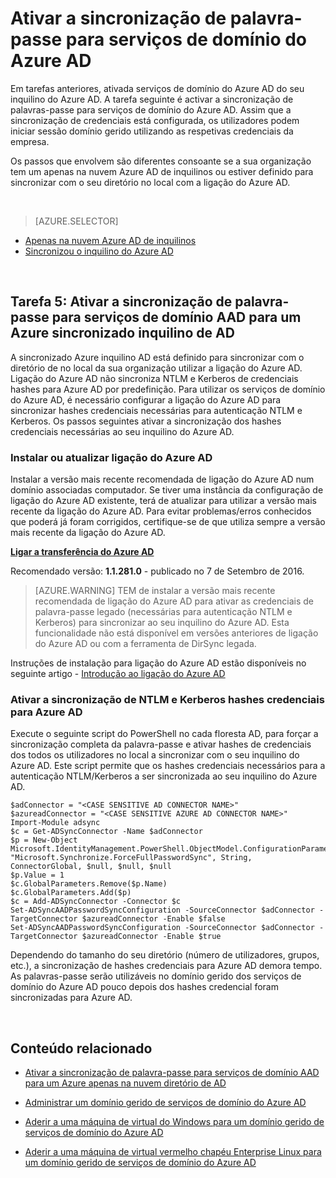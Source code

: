 <properties
    pageTitle="Serviços de domínio do Azure AD: Ativar a sincronização de palavra-passe | Microsoft Azure"
    description="Introdução ao Azure Active Directory Domain Services"
    services="active-directory-ds"
    documentationCenter=""
    authors="mahesh-unnikrishnan"
    manager="stevenpo"
    editor="curtand"/>

<tags
    ms.service="active-directory-ds"
    ms.workload="identity"
    ms.tgt_pltfrm="na"
    ms.devlang="na"
    ms.topic="get-started-article"
    ms.date="09/20/2016"
    ms.author="maheshu"/>

# <a name="enable-password-synchronization-to-azure-ad-domain-services"></a>Ativar a sincronização de palavra-passe para serviços de domínio do Azure AD
Em tarefas anteriores, ativada serviços de domínio do Azure AD do seu inquilino do Azure AD. A tarefa seguinte é activar a sincronização de palavras-passe para serviços de domínio do Azure AD. Assim que a sincronização de credenciais está configurada, os utilizadores podem iniciar sessão domínio gerido utilizando as respetivas credenciais da empresa.

Os passos que envolvem são diferentes consoante se a sua organização tem um apenas na nuvem Azure AD de inquilinos ou estiver definido para sincronizar com o seu diretório no local com a ligação do Azure AD.

<br>

> [AZURE.SELECTOR]
- [Apenas na nuvem Azure AD de inquilinos](active-directory-ds-getting-started-password-sync.md)
- [Sincronizou o inquilino do Azure AD](active-directory-ds-getting-started-password-sync-synced-tenant.md)

<br>


## <a name="task-5-enable-password-synchronization-to-aad-domain-services-for-a-synced-azure-ad-tenant"></a>Tarefa 5: Ativar a sincronização de palavra-passe para serviços de domínio AAD para um Azure sincronizado inquilino de AD
A sincronizado Azure inquilino AD está definido para sincronizar com o diretório de no local da sua organização utilizar a ligação do Azure AD. Ligação do Azure AD não sincroniza NTLM e Kerberos de credenciais hashes para Azure AD por predefinição. Para utilizar os serviços de domínio do Azure AD, é necessário configurar a ligação do Azure AD para sincronizar hashes credenciais necessárias para autenticação NTLM e Kerberos. Os passos seguintes ativar a sincronização dos hashes credenciais necessárias ao seu inquilino do Azure AD.


### <a name="install-or-update-azure-ad-connect"></a>Instalar ou atualizar ligação do Azure AD
Instalar a versão mais recente recomendada de ligação do Azure AD num domínio associadas computador. Se tiver uma instância da configuração de ligação do Azure AD existente, terá de atualizar para utilizar a versão mais recente da ligação do Azure AD. Para evitar problemas/erros conhecidos que poderá já foram corrigidos, certifique-se de que utiliza sempre a versão mais recente da ligação do Azure AD.

**[Ligar a transferência do Azure AD](http://www.microsoft.com/download/details.aspx?id=47594)**

Recomendado versão: **1.1.281.0** - publicado no 7 de Setembro de 2016.

  > [AZURE.WARNING] TEM de instalar a versão mais recente recomendada de ligação do Azure AD para ativar as credenciais de palavra-passe legado (necessárias para autenticação NTLM e Kerberos) para sincronizar ao seu inquilino do Azure AD. Esta funcionalidade não está disponível em versões anteriores de ligação do Azure AD ou com a ferramenta de DirSync legada.

Instruções de instalação para ligação do Azure AD estão disponíveis no seguinte artigo - [Introdução ao ligação do Azure AD](../active-directory/active-directory-aadconnect.md)


### <a name="enable-synchronization-of-ntlm-and-kerberos-credential-hashes-to-azure-ad"></a>Ativar a sincronização de NTLM e Kerberos hashes credenciais para Azure AD
Execute o seguinte script do PowerShell no cada floresta AD, para forçar a sincronização completa da palavra-passe e ativar hashes de credenciais dos todos os utilizadores no local a sincronizar com o seu inquilino do Azure AD. Este script permite que os hashes credenciais necessários para a autenticação NTLM/Kerberos a ser sincronizada ao seu inquilino do Azure AD.

```
$adConnector = "<CASE SENSITIVE AD CONNECTOR NAME>"  
$azureadConnector = "<CASE SENSITIVE AZURE AD CONNECTOR NAME>"  
Import-Module adsync  
$c = Get-ADSyncConnector -Name $adConnector  
$p = New-Object Microsoft.IdentityManagement.PowerShell.ObjectModel.ConfigurationParameter "Microsoft.Synchronize.ForceFullPasswordSync", String, ConnectorGlobal, $null, $null, $null
$p.Value = 1  
$c.GlobalParameters.Remove($p.Name)  
$c.GlobalParameters.Add($p)  
$c = Add-ADSyncConnector -Connector $c  
Set-ADSyncAADPasswordSyncConfiguration -SourceConnector $adConnector -TargetConnector $azureadConnector -Enable $false   
Set-ADSyncAADPasswordSyncConfiguration -SourceConnector $adConnector -TargetConnector $azureadConnector -Enable $true  
```

Dependendo do tamanho do seu diretório (número de utilizadores, grupos, etc.), a sincronização de hashes credenciais para Azure AD demora tempo. As palavras-passe serão utilizáveis no domínio gerido dos serviços de domínio do Azure AD pouco depois dos hashes credencial foram sincronizadas para Azure AD.


<br>

## <a name="related-content"></a>Conteúdo relacionado

- [Ativar a sincronização de palavra-passe para serviços de domínio AAD para um Azure apenas na nuvem diretório de AD](active-directory-ds-getting-started-password-sync.md)

- [Administrar um domínio gerido de serviços de domínio do Azure AD](active-directory-ds-admin-guide-administer-domain.md)

- [Aderir a uma máquina de virtual do Windows para um domínio gerido de serviços de domínio do Azure AD](active-directory-ds-admin-guide-join-windows-vm.md)

- [Aderir a uma máquina de virtual vermelho chapéu Enterprise Linux para um domínio gerido de serviços de domínio do Azure AD](active-directory-ds-admin-guide-join-rhel-linux-vm.md)
